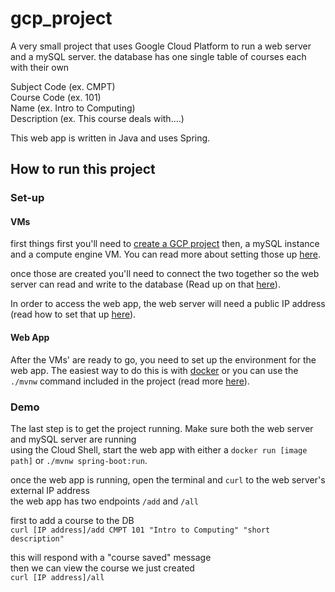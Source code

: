 # gcp_project
A very small project that uses Google Cloud Platform to run a web server and a mySQL server.
the database has one single table of courses each with their own  

Subject Code (ex. CMPT)  
Course Code (ex. 101)  
Name (ex. Intro to Computing)  
Description (ex. This course deals with....)  

This web app is written in Java and uses Spring.

## How to run this project

### Set-up 
#### VMs
first things first you'll need to [create a GCP project](https://console.cloud.google.com/home)
then, a mySQL instance and a compute engine VM. You can read more about setting those up [here](https://cloud.google.com/compute/docs/how-to).

once those are created you'll need to connect the two together so the web server can read and write to the database
(Read up on that [here](https://cloud.google.com/architecture/mysql-remote-access)).

In order to access the web app, the web server will need a public IP address (read how to set that up [here](https://cloud.google.com/compute/docs/ip-addresses)).

#### Web App
After the VMs' are ready to go, you need to set up the environment for the web app. The easiest way to do this is with [docker](https://docs.docker.com/get-started/)
or you can use the `./mvnw` command included in the project (read more [here](https://spring.io/quickstart)).

### Demo
The last step is to get the project running. Make sure both the web server and mySQL server are running  
using the Cloud Shell, start the web app with either a `docker run [image path]` or `./mvnw spring-boot:run`.

once the web app is running, open the terminal and `curl` to the web server's external IP address  
the web app has two endpoints `/add` and `/all`  

first to add a course to the DB  
`curl [IP address]/add CMPT 101 "Intro to Computing" "short description"`  

this will respond with a "course saved" message  
then we can view the course we just created  
`curl [IP address]/all`


